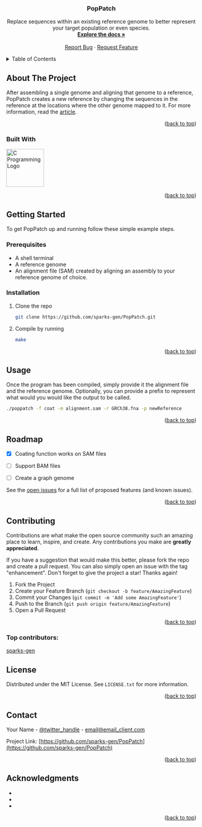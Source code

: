 <!-- Improved compatibility of back to top link: See: https://github.com/othneildrew/Best-README-Template/pull/73 -->
<a id="readme-top"></a>
<!--
*** Thanks for checking out the Best-README-Template. If you have a suggestion
*** that would make this better, please fork the repo and create a pull request
*** or simply open an issue with the tag "enhancement".
*** Don't forget to give the project a star!
*** Thanks again! Now go create something AMAZING! :D
-->



<!-- PROJECT SHIELDS -->
<!--
*** I'm using markdown "reference style" links for readability.
*** Reference links are enclosed in brackets [ ] instead of parentheses ( ).
*** See the bottom of this document for the declaration of the reference variables
*** for contributors-url, forks-url, etc. This is an optional, concise syntax you may use.
*** https://www.markdownguide.org/basic-syntax/#reference-style-links

[![Contributors][contributors-shield]][contributors-url]
[![Forks][forks-shield]][forks-url]
[![Stargazers][stars-shield]][stars-url]
[![Issues][issues-shield]][issues-url]
[![MIT License][license-shield]][license-url]
[![LinkedIn][linkedin-shield]][linkedin-url]
-->


<!-- PROJECT LOGO 
<br />
<div align="center">
  <a href="https://github.com/sparks-gen/PopPatch">
    <img src="images/logo.png" alt="Logo" width="80" height="80">
  </a>
  -->

<h3 align="center">PopPatch</h3>

  <p align="center">
    Replace sequences within an existing reference genome to better represent 
    your target population or even species.
    <br />
    <a href="https://github.com/sparks-gen/PopPatch"><strong>Explore the docs »</strong></a>
    <br />
    <br />
    <a href="https://github.com/sparks-gen/PopPatch/issues/new?assignees=&labels=&projects=&template=bug_report.md&title=">Report Bug</a>
    ·
    <a href="https://github.com/sparks-gen/PopPatch/issues/new?assignees=&labels=&projects=&template=feature_request.md&title=">Request Feature</a>
  </p>
</div>



<!-- TABLE OF CONTENTS -->
<details>
  <summary>Table of Contents</summary>
  <ol>
    <li>
      <a href="#about-the-project">About The Project</a>
      <ul>
        <li><a href="#built-with">Built With</a></li>
      </ul>
    </li>
    <li>
      <a href="#getting-started">Getting Started</a>
      <ul>
        <li><a href="#prerequisites">Prerequisites</a></li>
        <li><a href="#installation">Installation</a></li>
      </ul>
    </li>
    <li><a href="#usage">Usage</a></li>
    <li><a href="#roadmap">Roadmap</a></li>
    <li><a href="#contributing">Contributing</a></li>
    <li><a href="#license">License</a></li>
    <li><a href="#contact">Contact</a></li>
    <li><a href="#acknowledgments">Acknowledgments</a></li>
  </ol>
</details>



<!-- ABOUT THE PROJECT -->
## About The Project
After assembling a single genome and aligning that genome to a reference, 
PopPatch creates a new reference by changing the sequences in the reference at 
the locations where the other genome mapped to it. For more information, read
the <a href="#">article</a>.



<p align="right">(<a href="#readme-top">back to top</a>)</p>



### Built With

<a href="https://www.cprogramming.com/"><img src="https://github.com/bablubambal/All_logo_and_pictures/blob/main/programming%20languages/c.svg" alt="C Programming Logo" style="width:100px;height:100px;"></a>

<p align="right">(<a href="#readme-top">back to top</a>)</p>



<!-- GETTING STARTED -->
## Getting Started

To get PopPatch up and running follow these simple example steps.

### Prerequisites

* A shell terminal
* A reference genome
* An alignment file (SAM) created by aligning an assembly to your reference 
genome of choice.

### Installation

1. Clone the repo
   ```sh
   git clone https://github.com/sparks-gen/PopPatch.git
   ```
2. Compile by running
   ```sh
   make
   ```

<p align="right">(<a href="#readme-top">back to top</a>)</p>



<!-- USAGE EXAMPLES -->
## Usage

Once the program has been compiled, simply provide it the alignment file and the
reference genome. Optionally, you can provide a prefix to represent what would 
you would like the output to be called.
```sh
./poppatch -f coat -m alignment.sam -r GRCh38.fna -p newReference
```

<p align="right">(<a href="#readme-top">back to top</a>)</p>



<!-- ROADMAP -->
## Roadmap

- [x] Coating function works on SAM files
- [ ] Support BAM files
- [ ] Create a graph genome


See the [open issues](https://github.com/sparks-gen/PopPatch/issues) for a full list of proposed features (and known issues).

<p align="right">(<a href="#readme-top">back to top</a>)</p>



<!-- CONTRIBUTING -->
## Contributing

Contributions are what make the open source community such an amazing place to learn, inspire, and create. Any contributions you make are **greatly appreciated**.

If you have a suggestion that would make this better, please fork the repo and create a pull request. You can also simply open an issue with the tag "enhancement".
Don't forget to give the project a star! Thanks again!

1. Fork the Project
2. Create your Feature Branch (`git checkout -b feature/AmazingFeature`)
3. Commit your Changes (`git commit -m 'Add some AmazingFeature'`)
4. Push to the Branch (`git push origin feature/AmazingFeature`)
5. Open a Pull Request

<p align="right">(<a href="#readme-top">back to top</a>)</p>

### Top contributors:

<a href="https://github.com/sparks-gen/PopPatch/graphs/contributors">
  sparks-gen
</a>



<!-- LICENSE -->
## License

Distributed under the MIT License. See `LICENSE.txt` for more information.

<p align="right">(<a href="#readme-top">back to top</a>)</p>



<!-- CONTACT -->
## Contact

Your Name - [@twitter_handle](https://twitter.com/twitter_handle) - email@email_client.com

Project Link: [https://github.com/sparks-gen/PopPatch](https://github.com/sparks-gen/PopPatch)

<p align="right">(<a href="#readme-top">back to top</a>)</p>



<!-- ACKNOWLEDGMENTS -->
## Acknowledgments

* []()
* []()
* []()

<p align="right">(<a href="#readme-top">back to top</a>)</p>



<!-- MARKDOWN LINKS & IMAGES -->
<!-- https://www.markdownguide.org/basic-syntax/#reference-style-links -->
[contributors-shield]: https://img.shields.io/github/contributors/sparks-gen/PopPatch.svg?style=for-the-badge
[contributors-url]: https://github.com/sparks-gen/PopPatch/graphs/contributors
[forks-shield]: https://img.shields.io/github/forks/sparks-gen/PopPatch.svg?style=for-the-badge
[forks-url]: https://github.com/sparks-gen/PopPatch/network/members
[stars-shield]: https://img.shields.io/github/stars/sparks-gen/PopPatch.svg?style=for-the-badge
[stars-url]: https://github.com/sparks-gen/PopPatch/stargazers
[issues-shield]: https://img.shields.io/github/issues/sparks-gen/PopPatch.svg?style=for-the-badge
[issues-url]: https://github.com/sparks-gen/PopPatch/issues
[license-shield]: https://img.shields.io/github/license/sparks-gen/PopPatch.svg?style=for-the-badge
[license-url]: https://github.com/sparks-gen/PopPatch/blob/master/LICENSE.txt
<!-- [linkedin-shield]: https://img.shields.io/badge/-LinkedIn-black.svg?style=for-the-badge&logo=linkedin&colorB=555
[linkedin-url]: https://linkedin.com/in/linkedin_username -->
[C.com]: https://www.cprogramming.com/
[C-url]: https://www.cprogramming.com/
